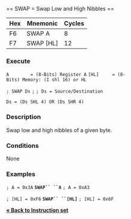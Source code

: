 \== SWAP = Swap Low and High Nibbles ==

| Hex | Mnemonic    | Cycles |
| --- | ----------- | ------ |
| F6  | SWAP A      | 8      |
| F7  | SWAP \[HL\] | 12     |

### Execute

`A        = (8-Bits) Register A`
`[HL]     = (8-Bits) Memory: (I shl 16) or HL`

`; SWAP Ds`
`;`
`; Ds = Source/Destination`

`Ds = (Ds SHL 4) OR (Ds SHR 4)`

### Description

Swap low and high nibbles of a given byte.

### Conditions

None

### Examples

`; A = 0x3A`
**`SWAP`` ``A`**
`; A = 0xA3`

`; [HL] = 0xF6`
**`SWAP`` ``[HL]`**
`; [HL] = 0x6F`

[**« Back to Instruction set**](PM_InstructionList "wikilink")
